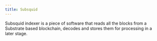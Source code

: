 ```yaml
---
title: Subsquid
---
```


Subsquid indexer is a piece of software that reads all the blocks from a Substrate based blockchain, decodes and stores them for processing in a later stage.
